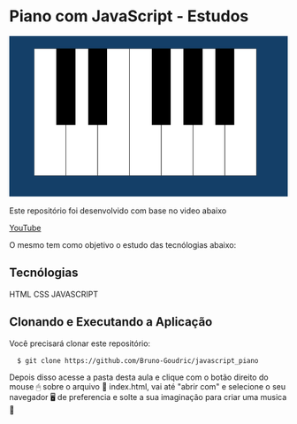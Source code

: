# Piano com JavaScript - Estudos

![](/imagens/capa.png)



Este repositório foi desenvolvido com base no video abaixo

[YouTube](https://www.youtube.com/watch?v=vjco5yKZpU8&t=31s&ab_channel=WebDevSimplified)

O mesmo tem como objetivo o estudo das tecnólogias abaixo:

## Tecnólogias

HTML 
CSS
JAVASCRIPT


## Clonando e Executando a Aplicação

Você precisará clonar este repositório:
```sh
  $ git clone https://github.com/Bruno-Goudric/javascript_piano
```

Depois disso acesse a pasta desta aula e clique com o botão direito do mouse 🖱 sobre o arquivo 📁 index.html, vai até "abrir com" e selecione o seu navegador 🖥 de preferencia e solte a sua imaginação para criar uma musica 🎻


